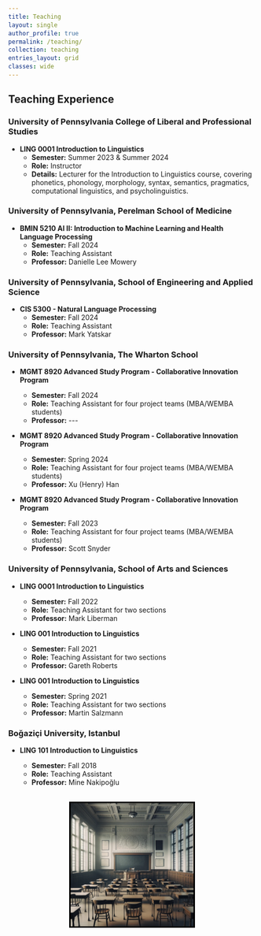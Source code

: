 ```yaml
---
title: Teaching
layout: single
author_profile: true
permalink: /teaching/
collection: teaching
entries_layout: grid
classes: wide
---
```


## Teaching Experience

### University of Pennsylvania College of Liberal and Professional Studies

- **LING 0001 Introduction to Linguistics**
  - **Semester:** Summer 2023 & Summer 2024
  - **Role:** Instructor
  - **Details:** Lecturer for the Introduction to Linguistics course, covering phonetics, phonology, morphology, syntax, semantics, pragmatics, computational linguistics, and psycholinguistics.

### University of Pennsylvania, Perelman School of Medicine

- **BMIN 5210 AI II: Introduction to Machine Learning and Health Language Processing**
  - **Semester:** Fall 2024
  - **Role:** Teaching Assistant
  - **Professor:** Danielle Lee Mowery

### University of Pennsylvania, School of Engineering and Applied Science

- **CIS 5300 - Natural Language Processing**
  - **Semester:** Fall 2024
  - **Role:** Teaching Assistant
  - **Professor:** Mark Yatskar

### University of Pennsylvania, The Wharton School

- **MGMT 8920 Advanced Study Program - Collaborative Innovation Program**
  - **Semester:** Fall 2024
  - **Role:** Teaching Assistant for four project teams (MBA/WEMBA students)
  - **Professor:** ---

- **MGMT 8920 Advanced Study Program - Collaborative Innovation Program**
  - **Semester:** Spring 2024
  - **Role:** Teaching Assistant for four project teams (MBA/WEMBA students)
  - **Professor:** Xu (Henry) Han

- **MGMT 8920 Advanced Study Program - Collaborative Innovation Program**
  - **Semester:** Fall 2023
  - **Role:** Teaching Assistant for four project teams (MBA/WEMBA students)
  - **Professor:** Scott Snyder

### University of Pennsylvania, School of Arts and Sciences

- **LING 0001 Introduction to Linguistics**
  - **Semester:** Fall 2022
  - **Role:** Teaching Assistant for two sections
  - **Professor:** Mark Liberman

- **LING 001 Introduction to Linguistics**
  - **Semester:** Fall 2021
  - **Role:** Teaching Assistant for two sections
  - **Professor:** Gareth Roberts

- **LING 001 Introduction to Linguistics**
  - **Semester:** Spring 2021
  - **Role:** Teaching Assistant for two sections
  - **Professor:** Martin Salzmann

### Boğaziçi University, Istanbul

- **LING 101 Introduction to Linguistics**
  - **Semester:** Fall 2018
  - **Role:** Teaching Assistant
  - **Professor:** Mine Nakipoğlu

  <br/>

<div style="text-align:center;">
    <img src="/assets/images/picture8.jpg" alt="my teaching experience" style="width:250px;height:250px; border:3px solid black">
</div>

